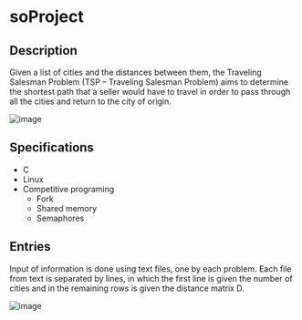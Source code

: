 # soProject

## Description

Given a list of cities and the distances between them, the Traveling Salesman Problem (TSP – Traveling Salesman Problem) aims to determine the shortest path that a seller would have to travel in order to pass through all the cities and return to the city of origin.

![image](https://user-images.githubusercontent.com/62876842/165542032-dbb8432e-59bc-499c-b358-d489f6610c36.png)

## Specifications
- C
- Linux
- Competitive programing
  - Fork
  - Shared memory
  - Semaphores

## Entries

Input of information is done using text files, one by each problem. Each file from text is separated by lines, in which the first line is given the number of cities and in the remaining rows is given the distance matrix D.

![image](https://user-images.githubusercontent.com/62876842/165542195-a9f65371-c8fb-4a0c-9e06-b10ed6746d46.png)
